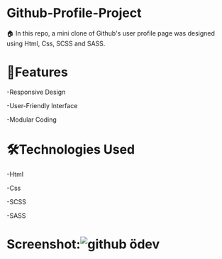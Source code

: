 # Github-Profile-Project
🏠 In this repo, a mini clone of Github's user profile page was designed using Html, Css, SCSS and SASS.

# 🚀Features
-Responsive Design

-User-Friendly Interface

-Modular Coding

# 🛠️Technologies Used
-Html

-Css

-SCSS

-SASS

# Screenshot:![github ödev](https://github.com/user-attachments/assets/3683f8b8-2289-4b4f-ae24-fcbf74a7f21e)

